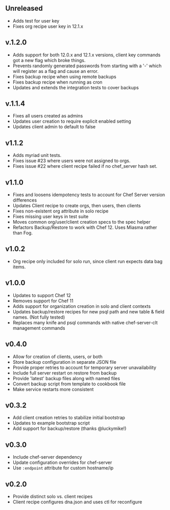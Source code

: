 ## Unreleased
* Adds test for user key
* Fixes org recipe user key in 12.1.x

## v.1.2.0
* Adds support for both 12.0.x and 12.1.x versions, client key
  commands got a new flag which broke things.
* Prevents randomly generated passwords from starting with a '-' which
  will register as a flag and cause an error.
* Fixes backup recipe when using remote backups
* Fixes backup recipe when running as cron
* Updates and extends the integration tests to cover backups

## v.1.1.4
* Fixes all users created as admins
* Updates user creation to require explicit enabled setting
* Updates client admin to default to false

## v1.1.2
* Adds myriad unit tests.
* Fixes issue #23 where users were not assigned to orgs.
* Fixes issue #22 where client recipe failed if no chef_server hash set.

## v1.1.0
* Fixes and loosens idempotency tests to account for Chef Server
version differences
* Updates Client recipe to create orgs, then users, then clients
* Fixes non-existent org attribute in solo recipe
* Fixes missing user keys in test suite
* Moves common org/user/client creation specs to the spec helper
* Refactors Backup/Restore to work with Chef 12. Uses Miasma rather
than Fog.

## v1.0.2
* Org recipe only included for solo run, since client run expects data
bag items.

## v1.0.0
* Updates to support Chef 12
* Removes support for Chef 11
* Adds support for organization creation in solo and client contexts
* Updates backup/restore recipes for new psql path and new table &
field names. (Not fully tested)
* Replaces many knife and psql commands with native chef-server-clt
management commands

## v0.4.0
* Allow for creation of clients, users, or both
* Store backup configuration in separate JSON file
* Provide proper retries to account for temporary server unavailability
* Include full server restart on restore from backup
* Provide 'latest' backup files along with named files
* Convert backup script from template to cookbook file
* Make service restarts more consistent

## v0.3.2
* Add client creation retries to stabilize initial bootstrap
* Updates to example bootstrap script
* Add support for backup/restore (thanks @luckymike!)

## v0.3.0
* Include chef-server dependency
* Update configuration overrides for chef-server
* Use `:endpoint` attribute for custom hostname/ip

## v0.2.0
* Provide distinct solo vs. client recipes
* Client recipe configures dna.json and uses ctl for reconfigure
